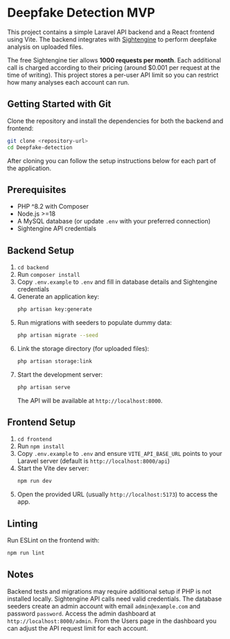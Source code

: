 # Deepfake Detection MVP

This project contains a simple Laravel API backend and a React frontend using Vite. The backend integrates with [Sightengine](https://sightengine.com/) to perform deepfake analysis on uploaded files.

The free Sightengine tier allows **1000 requests per month**. Each additional call is charged according to their pricing (around $0.001 per request at the time of writing). This project stores a per-user API limit so you can restrict how many analyses each account can run.

## Getting Started with Git

Clone the repository and install the dependencies for both the backend and frontend:

```bash
git clone <repository-url>
cd Deepfake-detection
```

After cloning you can follow the setup instructions below for each part of the application.

## Prerequisites

- PHP ^8.2 with Composer
- Node.js >=18
- A MySQL database (or update `.env` with your preferred connection)
- Sightengine API credentials

## Backend Setup

1. `cd backend`
2. Run `composer install`
3. Copy `.env.example` to `.env` and fill in database details and Sightengine credentials
4. Generate an application key:
   ```bash
   php artisan key:generate
   ```
5. Run migrations with seeders to populate dummy data:
   ```bash
   php artisan migrate --seed
   ```
6. Link the storage directory (for uploaded files):
   ```bash
   php artisan storage:link
   ```
7. Start the development server:
   ```bash
   php artisan serve
   ```
   The API will be available at `http://localhost:8000`.

## Frontend Setup

1. `cd frontend`
2. Run `npm install`
3. Copy `.env.example` to `.env` and ensure `VITE_API_BASE_URL` points to your Laravel server (default is `http://localhost:8000/api`)
4. Start the Vite dev server:
   ```bash
   npm run dev
   ```
5. Open the provided URL (usually `http://localhost:5173`) to access the app.

## Linting

Run ESLint on the frontend with:
```bash
npm run lint
```

## Notes

Backend tests and migrations may require additional setup if PHP is not installed locally. Sightengine API calls need valid credentials.
The database seeders create an admin account with email `admin@example.com` and password `password`. Access the admin dashboard at `http://localhost:8000/admin`.
From the Users page in the dashboard you can adjust the API request limit for each account.
